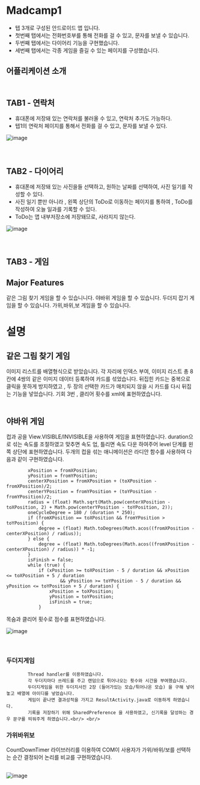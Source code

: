 # Madcamp1

- 텝 3개로 구성된 안드로이드 앱 입니다.
- 첫번째 탭에서는 전화번호부를 통해 전화를 걸 수 있고, 문자를 보낼 수 있습니다.
- 두번째 탭에서는 다이어리 기능을 구현했습니다. 
- 세번째 탭에서는 각종 게임을 즐길 수 있는 페이지를 구성했습니다.  <br/> 




## 어플리케이션 소개<br/> <br/> 
## TAB1 - 연락처
- 휴대폰에 저장돼 있는 연락처를 불러올 수 있고, 연락처 추가도 가능하다.
- 텝1의 연락처 페이지를 통해서 전화를 걸 수 있고, 문자를 보낼 수 있다.

![image](https://user-images.githubusercontent.com/77230391/177314056-5245b87b-b8eb-4b02-a9ed-244eab812e72.png)<br/> <br/> <br/> 



## TAB2 - 다이어리

- 휴대폰에 저장돼 있는 사진을들 선택하고, 원하는 날짜를 선택하여, 사진 일기를 작성할 수 있다.
- 사진 일기 뿐만 아니라 , 왼쪽 상단의 ToDo로 이동하는 페이지를 통하여 , ToDo를 작성하여 오늘 일과를 기록할 수 있다.
- ToDo는 앱 내부저장소에 저장돼므로, 사라지지 않는다.

![image](https://user-images.githubusercontent.com/77230391/177312445-49c01d1c-ca1e-4564-8687-b511f27baffc.png)  <br/> <br/> <br/> 


## TAB3 - 게임 
## Major Features
   같은 그림 찾기 게임을 할 수 있습니니다.
   야바위 게임을 할 수 있습니다.
   두더지 잡기 게임을 할 수 있습니다.
   가위,바위,보 게임을 할 수 있습니다.
   
#  설명
  
## 같은 그림 찾기 게임 
 이미지 리스트를 배열형식으로 받았습니다.
 각 자리에 인덱스 부여, 이미지 리스트 총 8 칸에 4쌍의 같은 이미지 데이터 등록하여 카드를 섞었습니다.
 뒤집힌 카드는 중복으로 클릭을 못하게 방지하였고 , 두 장의 선택한 카드가 매치되지 않을 시 카드를 다시 뒤집는 기능을 넣었습니다.
 기회 3번 , 클리어 횟수를 xml에 표현하였습니다.<br/> <br/>
    
## 야바위 게임
 컵과 공을 View.VISIBLE/INVISIBLE을 사용하여 게임을 표현하였습니다.
  duration으로 섞는 속도를 조절하였고 맞추면 속도 업, 틀리면 속도 다운 하여주어 level 단계를 왼쪽 상단에 표현하였습니다.
  두개의 컵을 섞는 애니메이션은 라디안 함수를 사용하여 다음과 같이 구현하였습니다. 
        
        
       
            xPosition = fromXPosition;
            yPosition = fromYPosition;
            centerXPosition = fromXPosition + (toXPosition - fromXPosition)/2;
            centerYPosition = fromYPosition + (toYPosition - fromYPosition)/2;
            radius = (float) Math.sqrt(Math.pow(centerXPosition - toXPosition, 2) + Math.pow(centerYPosition - toYPosition, 2));
            oneCycleDegree = 180 / (duration * 250);
            if (fromXPosition == toXPosition && fromYPosition > toYPosition) {
                degree = (float) Math.toDegrees(Math.acos((fromXPosition - centerXPosition) / radius));
            } else {
                degree = (float) Math.toDegrees(Math.acos((fromXPosition - centerXPosition) / radius)) * -1;
            }
            isFinish = false;
            while (true) {
                if (xPosition >= toXPosition - 5 / duration && xPosition <= toXPosition + 5 / duration
                        && yPosition >= toYPosition - 5 / duration && yPosition <= toYPosition + 5 / duration) {
                    xPosition = toXPosition;
                    yPosition = toYPosition;
                    isFinish = true;
                }
           
 목숨과 클리어 횟수로 점수를 표현하였습니다.
            

![image](https://user-images.githubusercontent.com/77230391/177317044-b0a3f8cf-e63e-4b6f-b6f5-2dd13bdbad75.png)  <br/> <br/> <br/> 
            
### 두더지게임
            Thread handler를 이용하였습니다.
            각 두더지마다 쓰레드를 주고 랜덤으로 튀어나오는 횟수와 시간을 부여했습니다.
            두더지게임을 위한 두더지사진 2장 (들어가있는 모습/튀어나온 모습) 을 구해 넣어놓고 배열에 아이디를 넣었습니다.
            게임이 끝나면 결과성적을 가지고 ResultActivity.java로 이동하게 하였습니다.
            기록을 저장하기 위해 SharedPreference 을 사용하였고, 신기록을 달성하는 경우 문구를 띄워주게 하였습니다.<br/> <br/>
            
            
            
### 가위바위보

 CountDownTimer 라이브러리를 이용하여 COM이 사용자가 가위/바위/보를 선택하는 순간 결정되어 논리를 비교를 구현하였습니다.<br/> <br/>

![image](https://user-images.githubusercontent.com/77230391/177317131-558f2606-b2a9-4552-a94d-916b5a5d02d6.png)

